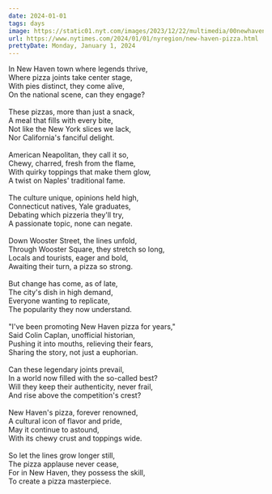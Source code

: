 ```yaml
---
date: 2024-01-01
tags: days
image: https://static01.nyt.com/images/2023/12/22/multimedia/00newhaven-pizza--01-hbmg/00newhaven-pizza--01-hbmg-facebookJumbo.jpg
url: https://www.nytimes.com/2024/01/01/nyregion/new-haven-pizza.html
prettyDate: Monday, January 1, 2024
---
```

In New Haven town where legends thrive,<br>Where pizza joints take center stage,<br>With pies distinct, they come alive,<br>On the national scene, can they engage?<br><br>These pizzas, more than just a snack,<br>A meal that fills with every bite,<br>Not like the New York slices we lack,<br>Nor California's fanciful delight.<br><br>American Neapolitan, they call it so,<br>Chewy, charred, fresh from the flame,<br>With quirky toppings that make them glow,<br>A twist on Naples' traditional fame.<br><br>The culture unique, opinions held high,<br>Connecticut natives, Yale graduates,<br>Debating which pizzeria they'll try,<br>A passionate topic, none can negate.<br><br>Down Wooster Street, the lines unfold,<br>Through Wooster Square, they stretch so long,<br>Locals and tourists, eager and bold,<br>Awaiting their turn, a pizza so strong.<br><br>But change has come, as of late,<br>The city's dish in high demand,<br>Everyone wanting to replicate,<br>The popularity they now understand.<br><br>"I've been promoting New Haven pizza for years,"<br>Said Colin Caplan, unofficial historian,<br>Pushing it into mouths, relieving their fears,<br>Sharing the story, not just a euphorian.<br><br>Can these legendary joints prevail,<br>In a world now filled with the so-called best?<br>Will they keep their authenticity, never frail,<br>And rise above the competition's crest?<br><br>New Haven's pizza, forever renowned,<br>A cultural icon of flavor and pride,<br>May it continue to astound,<br>With its chewy crust and toppings wide.<br><br>So let the lines grow longer still,<br>The pizza applause never cease,<br>For in New Haven, they possess the skill,<br>To create a pizza masterpiece.